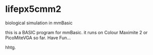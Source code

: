 # lifepx5cmm2
biological simulation in mmBasic

this is a BASIC program for mmBasic. it runs on Colour Maximite 2 or PicoMiteVGA so far.
Have Fun...

hhtg.
